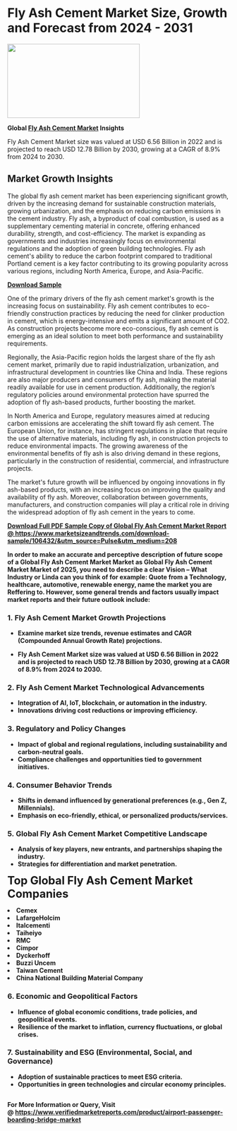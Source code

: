 <H1>Fly Ash Cement Market Size, Growth and Forecast from 2024 - 2031</H1><img class="aligncenter size-medium wp-image-584254" src="https://thirdeyenews.in/wp-content/uploads/2024/09/Global-Market-Research-300x168.jpeg" alt="" width="300" height="168" /><p><strong>Global&nbsp;<a href="https://www.marketsizeandtrends.com/download-sample/106432/&amp;utm_source=Pulse&amp;utm_medium=208">Fly Ash Cement Market</a> Insights</strong></p><p>Fly Ash Cement Market size was valued at USD 6.56 Billion in 2022 and is projected to reach USD 12.78 Billion by 2030, growing at a CAGR of 8.9% from 2024 to 2030.</p><p><h2>Market Growth Insights</h2> <p>The global fly ash cement market has been experiencing significant growth, driven by the increasing demand for sustainable construction materials, growing urbanization, and the emphasis on reducing carbon emissions in the cement industry. Fly ash, a byproduct of coal combustion, is used as a supplementary cementing material in concrete, offering enhanced durability, strength, and cost-efficiency. The market is expanding as governments and industries increasingly focus on environmental regulations and the adoption of green building technologies. Fly ash cement's ability to reduce the carbon footprint compared to traditional Portland cement is a key factor contributing to its growing popularity across various regions, including North America, Europe, and Asia-Pacific.</p> <p><strong><a href="#">Download Sample</a></strong></p> <p>One of the primary drivers of the fly ash cement market's growth is the increasing focus on sustainability. Fly ash cement contributes to eco-friendly construction practices by reducing the need for clinker production in cement, which is energy-intensive and emits a significant amount of CO2. As construction projects become more eco-conscious, fly ash cement is emerging as an ideal solution to meet both performance and sustainability requirements.</p> <p>Regionally, the Asia-Pacific region holds the largest share of the fly ash cement market, primarily due to rapid industrialization, urbanization, and infrastructural development in countries like China and India. These regions are also major producers and consumers of fly ash, making the material readily available for use in cement production. Additionally, the region’s regulatory policies around environmental protection have spurred the adoption of fly ash-based products, further boosting the market.</p> <p>In North America and Europe, regulatory measures aimed at reducing carbon emissions are accelerating the shift toward fly ash cement. The European Union, for instance, has stringent regulations in place that require the use of alternative materials, including fly ash, in construction projects to reduce environmental impacts. The growing awareness of the environmental benefits of fly ash is also driving demand in these regions, particularly in the construction of residential, commercial, and infrastructure projects.</p> <p>The market's future growth will be influenced by ongoing innovations in fly ash-based products, with an increasing focus on improving the quality and availability of fly ash. Moreover, collaboration between governments, manufacturers, and construction companies will play a critical role in driving the widespread adoption of fly ash cement in the years to come.</p> <p><strong><a href="#"></p><p><span class=""><strong>Download Full PDF Sample Copy of Global Fly Ash Cement Market Report</strong> @ <a href="https://www.marketsizeandtrends.com/download-sample/106432/&amp;utm_source=Pulse&amp;utm_medium=208" target="_blank">https://www.marketsizeandtrends.com/download-sample/106432/&amp;utm_source=Pulse&amp;utm_medium=208</a></span></p><p>In order to make an accurate and perceptive description of future scope of a Global&nbsp;Fly Ash Cement Market Market as Global&nbsp;Fly Ash Cement Market Market of 2025, you need to describe a clear Vision &ndash; What Industry or Linda can you think of for example: Quote from a Technology, healthcare, automotive, renewable energy, name the market you are Reffering to. However, some general trends and factors usually impact market reports and their future outlook include:</p><h3>1.&nbsp;<strong>Fly Ash Cement Market Growth Projections</strong></h3><ul><li>Examine market size trends, revenue estimates and CAGR (Compounded Annual Growth Rate) projections.</li><li><p>Fly Ash Cement Market size was valued at USD 6.56 Billion in 2022 and is projected to reach USD 12.78 Billion by 2030, growing at a CAGR of 8.9% from 2024 to 2030.</p></li></ul><h3>2.&nbsp;<strong>Fly Ash Cement Market Technological Advancements</strong></h3><ul><li>Integration of AI, IoT, blockchain, or automation in the industry.</li><li>Innovations driving cost reductions or improving efficiency.</li></ul><h3>3.&nbsp;<strong>Regulatory and Policy Changes</strong></h3><ul><li>Impact of global and regional regulations, including sustainability and carbon-neutral goals.</li><li>Compliance challenges and opportunities tied to government initiatives.</li></ul><h3>4.&nbsp;<strong>Consumer Behavior Trends</strong></h3><ul><li>Shifts in demand influenced by generational preferences (e.g., Gen Z, Millennials).</li><li>Emphasis on eco-friendly, ethical, or personalized products/services.</li></ul><h3>5.&nbsp;<strong>Global Fly Ash Cement Market Competitive Landscape</strong></h3><ul><li>Analysis of key players, new entrants, and partnerships shaping the industry.</li><li>Strategies for differentiation and market penetration.</li></ul><p data-pm-slice="1 1 []"><span style="color: inherit; font-family: inherit; font-size: 25px;">Top Global Fly Ash Cement Market Companies</span></p><div class="" data-test-id=""><p><li>Cemex</li><li> LafargeHolcim</li><li> Italcementi</li><li> Taiheiyo</li><li> RMC</li><li> Cimpor</li><li> Dyckerhoff</li><li> Buzzi Uncem</li><li> Taiwan Cement</li><li> China National Building Material Company</li></p></div><h3>6.&nbsp;<strong>Economic and Geopolitical Factors</strong></h3><ul><li>Influence of global economic conditions, trade policies, and geopolitical events.</li><li>Resilience of the market to inflation, currency fluctuations, or global crises.</li></ul><h3>7.&nbsp;<strong>Sustainability and ESG (Environmental, Social, and Governance)</strong></h3><ul><li>Adoption of sustainable practices to meet ESG criteria.</li><li>Opportunities in green technologies and circular economy principles.</li></ul><h2><strong style="font-size: 14px;">For More Information or Query, Visit @&nbsp;</strong><a style="background-color: #ffffff; font-size: 14px;" href="https://www.marketsizeandtrends.com/report/fly-ash-cement-market/" target="_blank">https://www.verifiedmarketreports.com/product/airport-passenger-boarding-bridge-market</a></h2>
